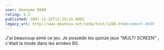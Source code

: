 ```yaml
---
user: Anonyme 8848
rating: 4.5
published: 2007-11-25T11:39:15.000Z
legacy_url: http://www.emunova.net/veda/test/1288.htm#comment-8848
---
```

J'ai beaucoup aimé ce jeu. Je possède les quinze jeux "MULTI SCREEN" , c'était la mode dans les années 80\.